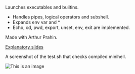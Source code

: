 

Launches executables and builtins.

*  Handles pipes, logical operators and subshell. 
*   Expands env var and *
*    Echo, cd, pwd, export, unset, env, exit are implemented.

Made with  Arthur Prahin.

[Explanatory slides](https://docs.google.com/presentation/d/1f5bGSi3iVA-SmGM7VbJKQh_EgxsqFcQcqf5EB7tYG30/edit?usp=sharing)

A screenshot of the test.sh that checks compiled minihell.

![This is an image](https://i.ibb.co/XsxGKJc/minihell.png)
